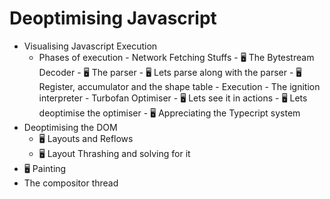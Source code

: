 # Deoptimising Javascript

- Visualising Javascript Execution
  - Phases of execution
        - Network Fetching Stuffs
        - 🖥️  The Bytestream Decoder
        - 🖥️  The parser
            - 🖥️  Lets parse along with the parser
            - 🖥️  Register, accumulator and the shape table
        - Execution
            - The ignition interpreter
            - Turbofan Optimiser
                - 🖥️  Lets see it in actions
                - 🖥️  Lets deoptimise the optimiser
            - 🖥️  Appreciating the Typecript system
- Deoptimising the DOM
  - 🖥️ Layouts and Reflows
  - 🖥️ Layout Thrashing and solving for it
- 🖥️  Painting
- The compositor thread
